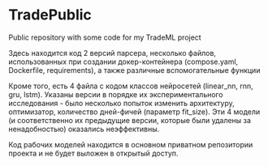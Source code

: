 # TradePublic
Public repository with some code for my TradeML project

Здесь находится код 2 версий парсера, несколько файлов, использованных при создании докер-контейнера (compose.yaml, Dockerfile, requirements), а также различные вспомогательные функции

Кроме того, есть 4 файла с кодом классов нейросетей (linear_nn, rnn, gru, lstm). Указаны версии в порядке их экспериментального исследования - было несколько попыток изменить архитектуру, оптимизатор, количество дней-фичей (параметр fit_size). Эти 4 модели (и соответственно их предыдущие версии, которые были удалены за ненадобностью) оказались неэффективны. 

Код рабочих моделей находится в основном приватном репозитории проекта и не будет выложен в открытый доступ.
